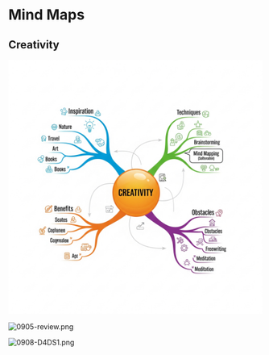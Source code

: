 # Mind Maps

## Creativity

![0808-mind_map_example.jpg](0808-mind_map_example.jpg)

![0905-review.png](0905-review.png)

![0908-D4DS1.png](0908-D4DS1.png)

